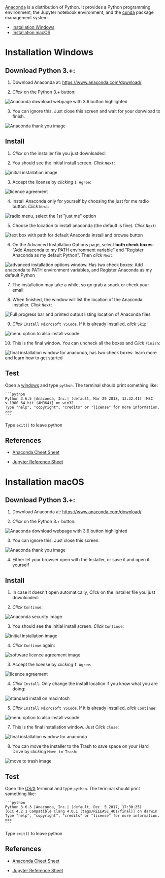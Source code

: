  [Anaconda](https://www.anaconda.com/download/) is a distribution of Python. It provides a Python programming environment, the Jupyter notebook environment, and the [conda](conda.md) package management system. 

* [Installation Windows](#installation-windows)
* [Installation macOS](#installation-macos)

# Installation Windows 


## Download Python 3.+: 

1. Download Anaconda at:  https://www.anaconda.com/download/ 
 
2. *Click* on the Python 3.+ button:

![Anaconda download webpage with 3.6 button highlighted](../images/windows/anaconda/anaconda00.png)

3. You can ignore this. Just close this screen and wait for your donwload to finish.

![Anaconda thank you image](../images/windows/anaconda/anaconda01.png)

## Install

1. *Click* on the installer file you just downloaded:

2. You should see the initial install screen. *Click* `Next`:
 
 ![initial installation image](../images/windows/anaconda/anaconda02.png)

3. Accept the license by *clicking* `I Agree`:
 
![licence agreement](../images/windows/anaconda/anaconda03.png)

4. Install Anaconda only for yourself by choosing the just for me radio button. *Click* `Next`:

![radio menu, select the 1st "just me" option](../images/windows/anaconda/anaconda04.png)

5. Choose the location to install anaconda (the default is fine). *Click* `Next`:

![text box with path for default Anaconda install and browse button ](../images/windows/anaconda/anaconda05.png)

6. On the Advanced Installation Options page, select **both check boxes**: "Add Anaconda to my PATH environment variable" and "Register Anaconda as my default Python". Then *click* `Next`: 

![advanced installation options window. Has two check boxes: Add anaconda to PATH environment variables, and `Register Anaconda as my default Python`](../images/windows/anaconda/anaconda06.png)

7. The installation may take a while, so go grab a snack or check your email: 

8. When finished, the window will list the location of the Anaconda installer. *Click* `Next`:

![Full progress bar and printed output listing location of Anaconda files](../images/windows/anaconda/anaconda07.png)

9. *Click* `Install Microsoft VSCode`. If it is already installed, *click* `Skip`:

![menu option to also install vscode](../images/windows/anaconda/anaconda8.png)

10. This is the final window. You can uncheck all the boxes and *Click* `Finish`:

![final installation window for anaconda, has two check boxes: learn more and learn how to get started](../images/windows/anaconda/anaconda09.png)

## Test

Open a [windows](windows_terminal.md) and type `python`. The terminal should print something like:

    ```python
    Python 3.6.5 |Anaconda, Inc.| (default, Mar 29 2018, 13:32:41) [MSC v.1900 64 bit (AMD64)] on win32
    Type "help", "copyright", "credits" or "license" for more information.
    >>> 
    ```

Type `exit()` to leave python

## References ##

* [Anaconda Cheet Sheet](http://conda.pydata.org/docs/using/cheatsheet.html)

* [Jupyter Reference Sheet](https://damontallen.github.io/IPython-quick-ref-sheets/)

# Installation macOS

## Download Python 3.+: 

1. Download Anaconda at:  https://www.anaconda.com/download/ 
 
2. *Click* on the Python 3.+ button:

![Anaconda download webpage with 3.6 button highlighted](../images/osx/anaconda/anaconda00.png)

3. You can ignore this. Just close this screen.

![Anaconda thank you image](../images/osx/anaconda/anaconda01.png)

4. Either let your browser open with the Installer, or save it and open it yourself

## Install

1. In case it doesn't open automatically, *Click* on the installer file you just downloaded:

2. *Click* `Continue`:

![Anaconda security image](../images/osx/anaconda/anaconda02-5.png)

3. You should see the initial install screen. *Click* `Continue`:
 
 ![initial installation image](../images/osx/anaconda/anaconda03.png)

4. *Click* `Continue` again:

![software licence agreement image](../images/osx/anaconda/anaconda04.png)

3. Accept the license by *clicking* `I Agree`:
 
![licence agreement](../images/osx/anaconda/anaconda05.png)

4. *Click* `Install`. Only change the install location if you know what you are doing:

![standard install on macintosh](../images/osx/anaconda/anaconda06.png)

5. *Click* `Install Microsoft VSCode`. If it is already installed, *click* `Continue`:

![menu option to also install vscode](../images/osx/anaconda/anaconda8.png)

7. This is the final installation window. Just *Click* `Close`:

![final installation window for anaconda](../images/osx/anaconda/anaconda09.png)

8. You can move the installer to the Trash to save space on your Hard Drive by *clicking* `Move to Trash`:

![move to trash image](../images/osx/anaconda/anaconda10.png)

## Test

Open the [OS/X](osx_terminal.md) terminal and type `python`. The terminal should print something like:

    ```python
    Python 3.6.3 |Anaconda, Inc.| (default, Dec  5 2017, 17:30:25) 
    [GCC 4.2.1 Compatible Clang 4.0.1 (tags/RELEASE_401/final)] on darwin
    Type "help", "copyright", "credits" or "license" for more information.
    >>> 
    ```

Type `exit()` to leave python

## References ##

* [Anaconda Cheet Sheet](http://conda.pydata.org/docs/using/cheatsheet.html)

* [Jupyter Reference Sheet](https://damontallen.github.io/IPython-quick-ref-sheets/)

